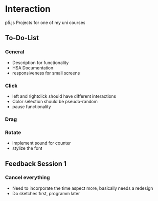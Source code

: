 # Interaction

p5.js Projects for one of my uni courses

## To-Do-List

### General

- Description for functionality
- HSA Documentation
- responsiveness for small screens
### Click

- left and rightclick should have different interactions
- Color selection should be pseudo-random
- pause functionality

### Drag

### Rotate

- implement sound for counter
- stylize the font


## Feedback Session 1

### Cancel everything
- Need to incorporate the time aspect more, basically needs a redesign
- Do sketches first, programm later